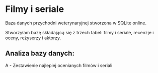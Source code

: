 # Filmy i seriale 
Baza danych przychodni weterynaryjnej stworzona w SQLite online.

Stworzyłam bazę składającą się z trzech tabel:
filmy i seriale, recenzje i oceny, reżyserzy i aktorzy.

## Analiza bazy danych:
A - Zestawienie najlepiej ocenianych filmów i seriali
